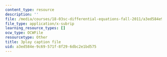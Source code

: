 ```yaml
---
content_type: resource
description: ''
file: /media/courses/18-03sc-differential-equations-fall-2011/a3ed584e9c69571f8f296dbc2e1bd575_z-meBrqcy_I.vtt
file_type: application/x-subrip
learning_resource_types: []
ocw_type: OCWFile
resourcetype: Other
title: 3play caption file
uid: a3ed584e-9c69-571f-8f29-6dbc2e1bd575
---
```

